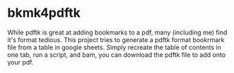 # bkmk4pdftk
While pdftk is great at adding bookmarks to a pdf, many (including me) find it's format tedious. This project tries to generate a pdftk format bookrmark file from a table in google sheets. Simply recreate the table of contents in one tab, run a script, and bam, you can download the pdftk file to add onto your pdf. 
